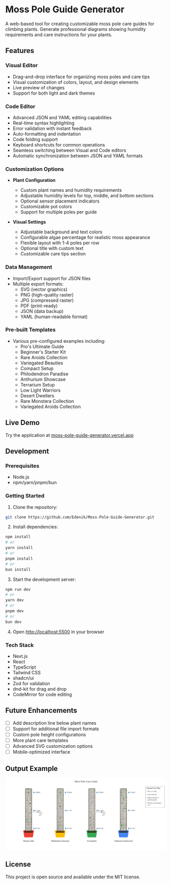# Moss Pole Guide Generator

A web-based tool for creating customizable moss pole care guides for climbing plants. Generate professional diagrams showing humidity requirements and care instructions for your plants.

## Features

### Visual Editor

- Drag-and-drop interface for organizing moss poles and care tips
- Visual customization of colors, layout, and design elements
- Live preview of changes
- Support for both light and dark themes

### Code Editor

- Advanced JSON and YAML editing capabilities
- Real-time syntax highlighting
- Error validation with instant feedback
- Auto-formatting and indentation
- Code folding support
- Keyboard shortcuts for common operations
- Seamless switching between Visual and Code editors
- Automatic synchronization between JSON and YAML formats

### Customization Options

- **Plant Configuration**

  - Custom plant names and humidity requirements
  - Adjustable humidity levels for top, middle, and bottom sections
  - Optional sensor placement indicators
  - Customizable pot colors
  - Support for multiple poles per guide

- **Visual Settings**
  - Adjustable background and text colors
  - Configurable algae percentage for realistic moss appearance
  - Flexible layout with 1-4 poles per row
  - Optional title with custom text
  - Customizable care tips section

### Data Management

- Import/Export support for JSON files
- Multiple export formats:
  - SVG (vector graphics)
  - PNG (high-quality raster)
  - JPG (compressed raster)
  - PDF (print-ready)
  - JSON (data backup)
  - YAML (human-readable format)

### Pre-built Templates

- Various pre-configured examples including:
  - Pro's Ultimate Guide
  - Beginner's Starter Kit
  - Rare Aroids Collection
  - Variegated Beauties
  - Compact Setup
  - Philodendron Paradise
  - Anthurium Showcase
  - Terrarium Setup
  - Low Light Warriors
  - Desert Dwellers
  - Rare Monstera Collection
  - Variegated Aroids Collection

## Live Demo

Try the application at [moss-pole-guide-generator.vercel.app](https://moss-pole-guide-generator.vercel.app/)

## Development

### Prerequisites

- Node.js
- npm/yarn/pnpm/bun

### Getting Started

1. Clone the repository:

```bash
git clone https://github.com/Edenik/Moss-Pole-Guide-Generator.git
```

2. Install dependencies:

```bash
npm install
# or
yarn install
# or
pnpm install
# or
bun install
```

3. Start the development server:

```bash
npm run dev
# or
yarn dev
# or
pnpm dev
# or
bun dev
```

4. Open [http://localhost:5500](http://localhost:5500) in your browser

### Tech Stack

- Next.js
- React
- TypeScript
- Tailwind CSS
- shadcn/ui
- Zod for validation
- dnd-kit for drag and drop
- CodeMirror for code editing

## Future Enhancements

- [ ] Add description line below plant names
- [ ] Support for additional file import formats
- [ ] Custom pole height configurations
- [ ] More plant care templates
- [ ] Advanced SVG customization options
- [ ] Mobile-optimized interface

## Output Example

<img src="https://raw.githubusercontent.com/Edenik/Moss-Pole-Guide-Generator/refs/heads/main/output/moss-pole-guide.svg?sanitize=true">

## License

This project is open source and available under the MIT license.
